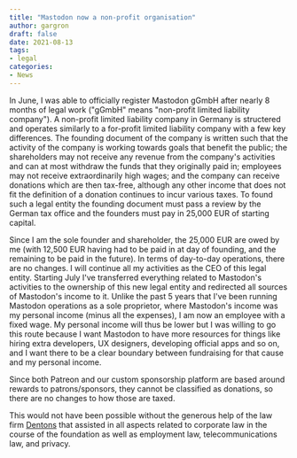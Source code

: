 ```yaml
---
title: "Mastodon now a non-profit organisation"
author: gargron
draft: false
date: 2021-08-13
tags:
- legal
categories:
- News
---
```


In June, I was able to officially register Mastodon gGmbH after nearly 8 months of legal work ("gGmbH" means "non-profit limited liability company"). A non-profit limited liability company in Germany is structered and operates similarly to a for-profit limited liability company with a few key differences. The founding document of the company is written such that the activity of the company is working towards goals that benefit the public; the shareholders may not receive any revenue from the company's activities and can at most withdraw the funds that they originally paid in; employees may not receive extraordinarily high wages; and the company can receive donations which are then tax-free, although any other income that does not fit the definition of a donation continues to incur various taxes. To found such a legal entity the founding document must pass a review by the German tax office and the founders must pay in 25,000 EUR of starting capital.

Since I am the sole founder and shareholder, the 25,000 EUR are owed by me (with 12,500 EUR having had to be paid in at day of founding, and the remaining to be paid in the future). In terms of day-to-day operations, there are no changes. I will continue all my activities as the CEO of this legal entity. Starting July I've transferred everything related to Mastodon's activities to the ownership of this new legal entity and redirected all sources of Mastodon's income to it. Unlike the past 5 years that I've been running Mastodon operations as a sole proprietor, where Mastodon's income was my personal income (minus all the expenses), I am now an employee with a fixed wage. My personal income will thus be lower but I was willing to go this route because I want Mastodon to have more resources for things like hiring extra developers, UX designers, developing official apps and so on, and I want there to be a clear boundary between fundraising for that cause and my personal income.

Since both Patreon and our custom sponsorship platform are based around rewards to patrons/sponsors, they cannot be classified as donations, so there are no changes to how those are taxed.

This would not have been possible without the generous help of the law firm [Dentons](https://www.dentons.com/en/) that assisted in all aspects related to corporate law in the course of the foundation as well as employment law, telecommunications law, and privacy.
